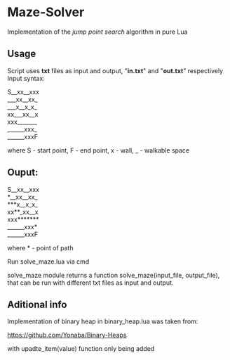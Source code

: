 # Maze-Solver 
Implementation of the *jump point search* algorithm in pure Lua

## Usage
Script uses **txt** files as input and output, "**in.txt**" and "**out.txt**" respectively
Input syntax:

S\_\_xx\_\_xxx  
\_\_\_xx\_\_xx\_  
\_\_\_x\_\_x\_x\_  
xx\_\_\_xx\_\_x  
xxx\_\_\_\_\_\_\_  
\_\_\_\_\_\_xxx\_  
\_\_\_\_\_\_xxxF

where S - start point, F - end point, x - wall, _ - walkable space

## Ouput:

S\_\_xx\_\_xxx  
\*\_\_xx\_\_xx\_  
\*\*\*x\_\_x\_x\_  
xx\*\*\_xx\_\_x  
xxx\*\*\*\*\*\*\*  
\_\_\_\_\_\_xxx\*  
\_\_\_\_\_\_xxxF

where * - point of path

Run solve_maze.lua via cmd

solve_maze module returns a function solve_maze(input_file, output_file),
that can be run with different txt files as input and output.


## Aditional info
Implementation of binary heap in binary_heap.lua was taken from:

https://github.com/Yonaba/Binary-Heaps

with upadte_item(value) function only being added



